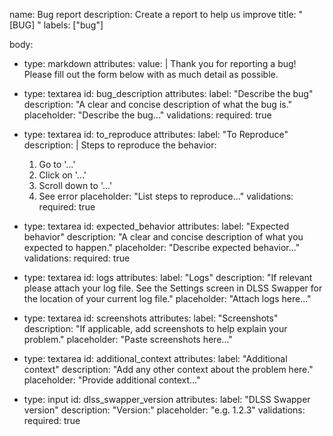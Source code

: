 name: Bug report
description: Create a report to help us improve
title: "[BUG] "
labels: ["bug"]

body:
- type: markdown
attributes:
  value: |
    Thank you for reporting a bug! Please fill out the form below with as much detail as possible.

- type: textarea
id: bug_description
attributes:
  label: "Describe the bug"
  description: "A clear and concise description of what the bug is."
  placeholder: "Describe the bug..."
validations:
  required: true

- type: textarea
id: to_reproduce
attributes:
  label: "To Reproduce"
  description: |
    Steps to reproduce the behavior:
    1. Go to '...'
    2. Click on '...'
    3. Scroll down to '...'
    4. See error
  placeholder: "List steps to reproduce..."
validations:
  required: true

- type: textarea
id: expected_behavior
attributes:
  label: "Expected behavior"
  description: "A clear and concise description of what you expected to happen."
  placeholder: "Describe expected behavior..."
validations:
  required: true

- type: textarea
id: logs
attributes:
  label: "Logs"
  description: "If relevant please attach your log file. See the Settings screen in DLSS Swapper for the location of your current log file."
  placeholder: "Attach logs here..."

- type: textarea
id: screenshots
attributes:
  label: "Screenshots"
  description: "If applicable, add screenshots to help explain your problem."
  placeholder: "Paste screenshots here..."

- type: textarea
id: additional_context
attributes:
  label: "Additional context"
  description: "Add any other context about the problem here."
  placeholder: "Provide additional context..."

- type: input
id: dlss_swapper_version
attributes:
  label: "DLSS Swapper version"
  description: "Version:"
  placeholder: "e.g. 1.2.3"
validations:
  required: true
